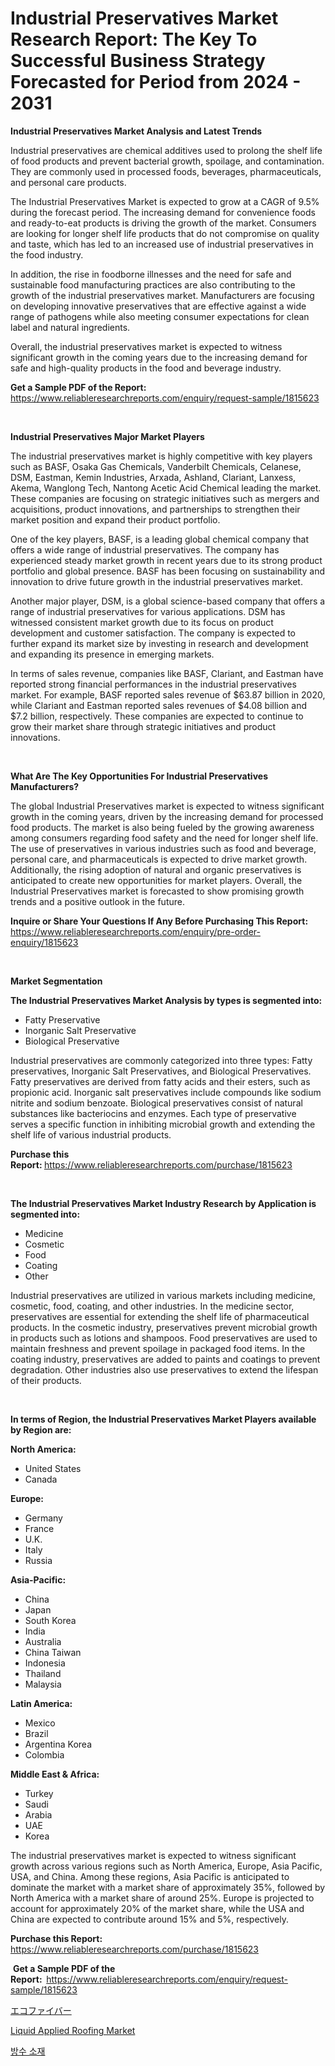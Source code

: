 <p><h1>Industrial Preservatives Market Research Report: The Key To Successful Business Strategy Forecasted for Period from 2024 - 2031</h1></p><p><strong>Industrial Preservatives Market Analysis and Latest Trends</strong></p>
<p><p>Industrial preservatives are chemical additives used to prolong the shelf life of food products and prevent bacterial growth, spoilage, and contamination. They are commonly used in processed foods, beverages, pharmaceuticals, and personal care products.</p><p>The Industrial Preservatives Market is expected to grow at a CAGR of 9.5% during the forecast period. The increasing demand for convenience foods and ready-to-eat products is driving the growth of the market. Consumers are looking for longer shelf life products that do not compromise on quality and taste, which has led to an increased use of industrial preservatives in the food industry.</p><p>In addition, the rise in foodborne illnesses and the need for safe and sustainable food manufacturing practices are also contributing to the growth of the industrial preservatives market. Manufacturers are focusing on developing innovative preservatives that are effective against a wide range of pathogens while also meeting consumer expectations for clean label and natural ingredients.</p><p>Overall, the industrial preservatives market is expected to witness significant growth in the coming years due to the increasing demand for safe and high-quality products in the food and beverage industry.</p></p>
<p><strong>Get a Sample PDF of the Report:&nbsp;</strong> <a href="https://www.reliableresearchreports.com/enquiry/request-sample/1815623">https://www.reliableresearchreports.com/enquiry/request-sample/1815623</a></p>
<p>&nbsp;</p>
<p><strong>Industrial Preservatives Major Market Players</strong></p>
<p><p>The industrial preservatives market is highly competitive with key players such as BASF, Osaka Gas Chemicals, Vanderbilt Chemicals, Celanese, DSM, Eastman, Kemin Industries, Arxada, Ashland, Clariant, Lanxess, Akema, Wanglong Tech, Nantong Acetic Acid Chemical leading the market. These companies are focusing on strategic initiatives such as mergers and acquisitions, product innovations, and partnerships to strengthen their market position and expand their product portfolio.</p><p>One of the key players, BASF, is a leading global chemical company that offers a wide range of industrial preservatives. The company has experienced steady market growth in recent years due to its strong product portfolio and global presence. BASF has been focusing on sustainability and innovation to drive future growth in the industrial preservatives market.</p><p>Another major player, DSM, is a global science-based company that offers a range of industrial preservatives for various applications. DSM has witnessed consistent market growth due to its focus on product development and customer satisfaction. The company is expected to further expand its market size by investing in research and development and expanding its presence in emerging markets.</p><p>In terms of sales revenue, companies like BASF, Clariant, and Eastman have reported strong financial performances in the industrial preservatives market. For example, BASF reported sales revenue of $63.87 billion in 2020, while Clariant and Eastman reported sales revenues of $4.08 billion and $7.2 billion, respectively. These companies are expected to continue to grow their market share through strategic initiatives and product innovations.</p></p>
<p>&nbsp;</p>
<p><strong>What Are The Key Opportunities For Industrial Preservatives Manufacturers?</strong></p>
<p><p>The global Industrial Preservatives market is expected to witness significant growth in the coming years, driven by the increasing demand for processed food products. The market is also being fueled by the growing awareness among consumers regarding food safety and the need for longer shelf life. The use of preservatives in various industries such as food and beverage, personal care, and pharmaceuticals is expected to drive market growth. Additionally, the rising adoption of natural and organic preservatives is anticipated to create new opportunities for market players. Overall, the Industrial Preservatives market is forecasted to show promising growth trends and a positive outlook in the future.</p></p>
<p><strong>Inquire or Share Your Questions If Any Before Purchasing This Report:</strong> <a href="https://www.reliableresearchreports.com/enquiry/pre-order-enquiry/1815623">https://www.reliableresearchreports.com/enquiry/pre-order-enquiry/1815623</a></p>
<p>&nbsp;</p>
<p><strong>Market Segmentation</strong></p>
<p><strong>The Industrial Preservatives Market Analysis by types is segmented into:</strong></p>
<p><ul><li>Fatty Preservative</li><li>Inorganic Salt Preservative</li><li>Biological Preservative</li></ul></p>
<p><p>Industrial preservatives are commonly categorized into three types: Fatty preservatives, Inorganic Salt Preservatives, and Biological Preservatives. Fatty preservatives are derived from fatty acids and their esters, such as propionic acid. Inorganic salt preservatives include compounds like sodium nitrite and sodium benzoate. Biological preservatives consist of natural substances like bacteriocins and enzymes. Each type of preservative serves a specific function in inhibiting microbial growth and extending the shelf life of various industrial products.</p></p>
<p><strong>Purchase this Report:&nbsp;</strong><a href="https://www.reliableresearchreports.com/purchase/1815623">https://www.reliableresearchreports.com/purchase/1815623</a></p>
<p>&nbsp;</p>
<p><strong>The Industrial Preservatives Market Industry Research by Application is segmented into:</strong></p>
<p><ul><li>Medicine</li><li>Cosmetic</li><li>Food</li><li>Coating</li><li>Other</li></ul></p>
<p><p>Industrial preservatives are utilized in various markets including medicine, cosmetic, food, coating, and other industries. In the medicine sector, preservatives are essential for extending the shelf life of pharmaceutical products. In the cosmetic industry, preservatives prevent microbial growth in products such as lotions and shampoos. Food preservatives are used to maintain freshness and prevent spoilage in packaged food items. In the coating industry, preservatives are added to paints and coatings to prevent degradation. Other industries also use preservatives to extend the lifespan of their products.</p></p>
<p>&nbsp;</p>
<p><strong>In terms of Region, the Industrial Preservatives Market Players available by Region are:</strong></p>
<p>
    <p> <strong> North America: </strong>
        <ul>
            <li>United States</li>
            <li>Canada</li>
        </ul>
        </p> 
    <p> <strong> Europe: </strong>
        <ul>
            <li>Germany</li>
            <li>France</li>
            <li>U.K.</li>
            <li>Italy</li>
            <li>Russia</li>
        </ul>
        </p> 
    <p> <strong> Asia-Pacific: </strong>
        <ul>
            <li>China</li>
            <li>Japan</li>
            <li>South Korea</li>
            <li>India</li>
            <li>Australia</li>
            <li>China Taiwan</li>
            <li>Indonesia</li>
            <li>Thailand</li>
            <li>Malaysia</li>
        </ul>
        </p> 
    <p> <strong> Latin America: </strong>
        <ul>
            <li>Mexico</li>
            <li>Brazil</li>
            <li>Argentina Korea</li>
            <li>Colombia</li>
        </ul>
        </p> 
    <p> <strong> Middle East & Africa: </strong>
        <ul>
            <li>Turkey</li>
            <li>Saudi</li>
            <li>Arabia</li>
            <li>UAE</li>
            <li>Korea</li>
        </ul>
    </p>
    </p>
<p><p>The industrial preservatives market is expected to witness significant growth across various regions such as North America, Europe, Asia Pacific, USA, and China. Among these regions, Asia Pacific is anticipated to dominate the market with a market share of approximately 35%, followed by North America with a market share of around 25%. Europe is projected to account for approximately 20% of the market share, while the USA and China are expected to contribute around 15% and 5%, respectively.</p></p>
<p><strong>Purchase this Report: </strong><a href="https://www.reliableresearchreports.com/purchase/1815623">https://www.reliableresearchreports.com/purchase/1815623</a></p>
<p>&nbsp;<strong>Get a Sample PDF of the Report:&nbsp;&nbsp;</strong><a href="https://www.reliableresearchreports.com/enquiry/request-sample/1815623">https://www.reliableresearchreports.com/enquiry/request-sample/1815623</a></p>
<p><strong></strong></p>
<p><p><a href="https://github.com/mreklxf44233/Market-Research-Report-List-1/blob/main/3763164192203.md">エコファイバー</a></p><p><a href="https://github.com/CliffMedina6/Market-Research-Report-List-3/blob/main/liquid-applied-roofing-market.md">Liquid Applied Roofing Market</a></p><p><a href="https://github.com/oajzkywllm460/Market-Research-Report-List-1/blob/main/7998323192018.md">방수 소재</a></p></p>